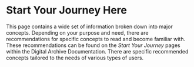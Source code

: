 # Start Your Journey Here

This page contains a wide set of information broken down into major concepts. Depending on your purpose and need, there are recommendations for specific concepts to read and become familiar with. These recommendations can be found on the *Start Your Journey* pages within the Digital Archive Documentation. There are specific recommended concepts tailored to the needs of various types of users. 

